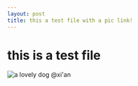 ```yaml
---
layout: post
title: this a test file with a pic link!
---
```


# this is a test file

![a lovely dog @xi'an](http://7xq4dn.com1.z0.glb.clouddn.com/jichen_DSC_0187.JPG)

